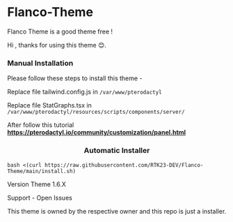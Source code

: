 # Flanco-Theme
Flanco Theme is a good theme free !

Hi , thanks for using this theme 😊.


### Manual Installation

Please follow these steps to install this theme - 

Replace file tailwind.config.js in `/var/www/pterodactyl`

Replace file StatGraphs.tsx in `/var/www/pterodactyl/resources/scripts/components/server/`

After follow this tutorial **https://pterodactyl.io/community/customization/panel.html**

###

<h3 align="center">Automatic Installer</h3>

```
bash <(curl https://raw.githubusercontent.com/RTK23-DEV/Flanco-Theme/main/install.sh)
```


Version Theme 1.6.X

Support - Open Issues


This theme is owned by the respective owner and this repo is just a installer.
